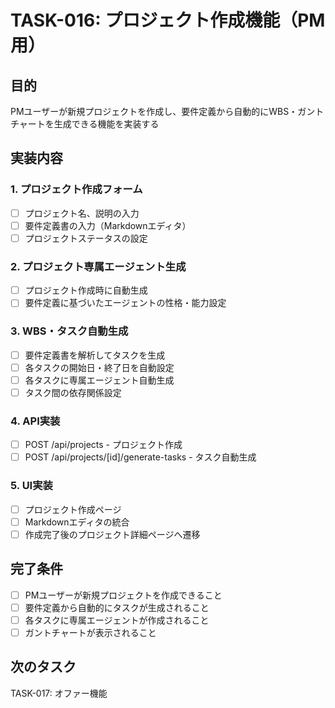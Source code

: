 # TASK-016: プロジェクト作成機能（PM用）

## 目的
PMユーザーが新規プロジェクトを作成し、要件定義から自動的にWBS・ガントチャートを生成できる機能を実装する

## 実装内容

### 1. プロジェクト作成フォーム
- [ ] プロジェクト名、説明の入力
- [ ] 要件定義書の入力（Markdownエディタ）
- [ ] プロジェクトステータスの設定

### 2. プロジェクト専属エージェント生成
- [ ] プロジェクト作成時に自動生成
- [ ] 要件定義に基づいたエージェントの性格・能力設定

### 3. WBS・タスク自動生成
- [ ] 要件定義書を解析してタスクを生成
- [ ] 各タスクの開始日・終了日を自動設定
- [ ] 各タスクに専属エージェント自動生成
- [ ] タスク間の依存関係設定

### 4. API実装
- [ ] POST /api/projects - プロジェクト作成
- [ ] POST /api/projects/[id]/generate-tasks - タスク自動生成

### 5. UI実装
- [ ] プロジェクト作成ページ
- [ ] Markdownエディタの統合
- [ ] 作成完了後のプロジェクト詳細ページへ遷移

## 完了条件
- [ ] PMユーザーが新規プロジェクトを作成できること
- [ ] 要件定義から自動的にタスクが生成されること
- [ ] 各タスクに専属エージェントが作成されること
- [ ] ガントチャートが表示されること

## 次のタスク
TASK-017: オファー機能
